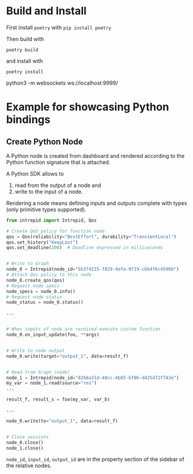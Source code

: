 # Build and Install

First install `poetry` with `pip install poetry`

Then build with

`poetry build`

and install with

`poetry install`


python3 -m websockets ws://localhost:9999/



# Example for showcasing Python bindings

## Create Python Node

A Python node is created from dashboard and rendered according to the Python function signature that is attached.

A Python SDK allows to
1. read from the output of a node and
2. write to the input of a node.

Rendering a node means defining inputs and outputs complete with types (only primitive types supported).

```python
from intrepid import Intrepid, Qos

# Create QoS policy for function node
qos = Qos(reliability="BestEffort", durability="TransientLocal")
qos.set_history("KeepLast")
qos.set_deadline(100)  # Deadline expressed in milliseconds


# Write to Graph
node_0 = Intrepid(node_id="5b374215-f829-4efa-9719-cbb4f6c4596b")
# Attach Qos policy to this node
node_0.create_qos(qos)
# Request node specs
node_specs = node_0.info()
# Request node status
node_status = node_0.status()

...


# When inputs of node are received execute custom function
node_0.on_input_update(foo, **args)


# Write to node output
node_0.write(target="output_1", data=result_f)


# Read from Graph (node)
node_1 = Intrepid(node_id="8268a31d-40cc-4b85-bf06-d425d72f743e")
my_var = node_1.read(source="res")
...

result_f, result_s = foo(my_var, var_b)

...

node_0.write(to="output_1", data=result_f)


# Close sessions
node_0.close()
node_1.close()
```

`node_id`, `input_id`, `output_id` are in the property section of the sidebar of the relative nodes.